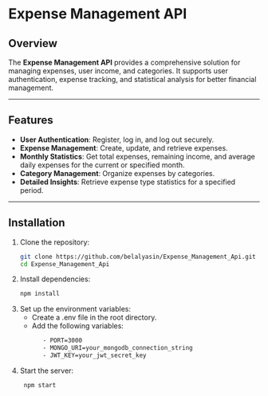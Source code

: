 # Expense Management API

## Overview

The **Expense Management API** provides a comprehensive solution for managing expenses, user income, and categories. It supports user authentication, expense tracking, and statistical analysis for better financial management.

---

## Features
- **User Authentication**: Register, log in, and log out securely.
- **Expense Management**: Create, update, and retrieve expenses.
- **Monthly Statistics**: Get total expenses, remaining income, and average daily expenses for the current or specified month.
- **Category Management**: Organize expenses by categories.
- **Detailed Insights**: Retrieve expense type statistics for a specified period.

---

## Installation

1. Clone the repository:
   ```bash
   git clone https://github.com/belalyasin/Expense_Management_Api.git
   cd Expense_Management_Api
2. Install dependencies:
      ```bash
      npm install
3. Set up the environment variables:
   - Create a .env file in the root directory.
   - Add the following variables:
      ```bash
         - PORT=3000
         - MONGO_URI=your_mongodb_connection_string
         - JWT_KEY=your_jwt_secret_key
4. Start the server:
      ```bash
       npm start
